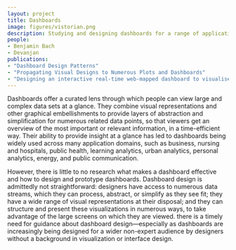 ```yaml
---
layout: project
title: Dashboards
image: figures/vistorian.png
description: Studying and designing dashboards for a range of applications, including peace analytics, learning analytics, energy, public health. 
people:
- Benjamin Bach
- Devanjan
publications:
- "Dashboard Design Patterns"
- "Propagating Visual Designs to Numerous Plots and Dashboards"
- "Designing an interactive real-time web-mapped dashboard to visualise conflict ceasefires data over COVID-19 infection rates: Facilities and the way ahead" 
---
```


Dashboards offer a curated lens through which people can view large and complex data sets at a glance. They combine visual representations and other graphical embellishments to provide layers of abstraction and simplification for numerous related data points, so that viewers get an overview of the most important or relevant information, in a time-efficient way. Their ability to provide insight at a glance has led to dashboards being widely used across many application domains, such as business, nursing and hospitals, public health, learning analytics, urban analytics, personal analytics, energy, and public communication. 

However, there is little to no research what makes a dashboard effective and how to design and prototype dashboards. Dashboard design is admittedly not straightforward: designers have access to numerous data streams, which they can process, abstract, or simplify as they see fit; they have a wide range of visual representations at their disposal; and they can structure and present these visualizations in numerous ways, to take advantage of the large screens on which they are viewed. there is a timely need for guidance about dashboard design—especially as dashboards are increasingly being designed for a wider non-expert audience by designers without a background in visualization or interface design.
